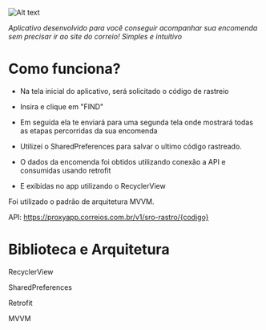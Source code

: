 
![Alt text](https://i.imgur.com/kNp1b8M.png[/img])

*Aplicativo desenvolvido para você conseguir acompanhar sua encomenda sem precisar ir ao site do correio!
Simples e intuitivo*

# Como funciona?

- Na tela inicial do aplicativo, será solicitado o código de rastreio
- Insira e clique em "FIND"

- Em seguida ela te enviará para uma segunda tela onde mostrará todas as etapas percorridas da sua encomenda

- Utilizei o SharedPreferences para salvar o ultimo código rastreado.

- O dados da encomenda foi obtidos utilizando conexão a API e consumidas usando retrofit
- E exibidas no app utilizando o RecyclerView

Foi utilizado o padrão de arquitetura MVVM.

API: https://proxyapp.correios.com.br/v1/sro-rastro/{codigo}

# Biblioteca e Arquitetura

RecyclerView

SharedPreferences

Retrofit

MVVM
